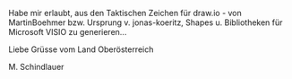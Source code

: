 Habe mir erlaubt, aus den Taktischen Zeichen für draw.io - von MartinBoehmer bzw. Ursprung v. jonas-koeritz, Shapes u. Bibliotheken für Microsoft VISIO zu generieren...

Liebe Grüsse vom Land Oberösterreich

M. Schindlauer
